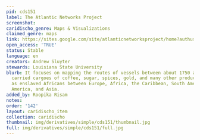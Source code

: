 ```yaml
---
pid: cds151
label: The Atlantic Networks Project
screenshot: 
caridischo_genre: Maps & Visualizations
claimed_genre: maps
link: https://sites.google.com/site/atlanticnetworksproject/home?authuser=0
open_access: 'TRUE'
status: Stable
language: en
creators: Andrew Sluyter
stewards: Louisiana State University
blurb: It focuses on mapping the routes of vessels between about 1750 and 1900 that
  carried cargoes of coffee, sugar, spices, gold, and many other products as well
  as enslaved Africans between Europe, Africa, the Caribbean, South America, North
  America, and Asia.
added_by: Roopika Risam
notes: 
order: '142'
layout: caridischo_item
collection: caridischo
thumbnail: img/derivatives/simple/cds151/thumbnail.jpg
full: img/derivatives/simple/cds151/full.jpg
---
```

